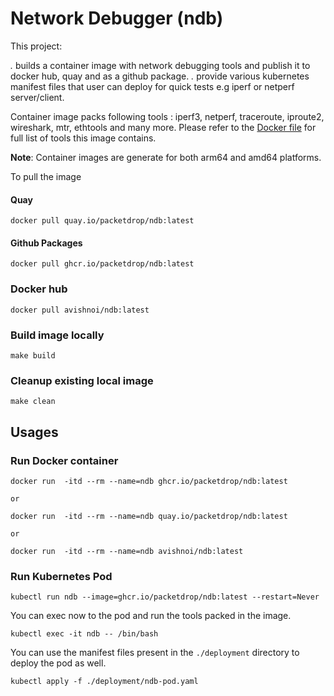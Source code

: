 # Network Debugger (ndb) 
This project:

*.* builds a container image with network debugging tools and publish it to docker hub, quay and as a github package.
*.* provide various kubernetes manifest files that user can deploy for quick tests e.g iperf or netperf server/client. 

Container image packs following tools : iperf3, netperf, traceroute, iproute2, wireshark, mtr, ethtools and many more.
Please refer to the [Docker file](Dockerfile) for full list of tools this image contains.

**Note**: Container images are generate for both arm64 and amd64 platforms.

To pull the image

#### Quay
```shell
docker pull quay.io/packetdrop/ndb:latest
```
#### Github Packages
```shell
docker pull ghcr.io/packetdrop/ndb:latest
```

### Docker hub
```shell
docker pull avishnoi/ndb:latest
```

### Build image locally 
```
make build
```

### Cleanup existing local image
```
make clean
```
  
## Usages

### Run Docker container
```shell
docker run  -itd --rm --name=ndb ghcr.io/packetdrop/ndb:latest

or 

docker run  -itd --rm --name=ndb quay.io/packetdrop/ndb:latest

or 

docker run  -itd --rm --name=ndb avishnoi/ndb:latest
```

### Run Kubernetes Pod
```shell
kubectl run ndb --image=ghcr.io/packetdrop/ndb:latest --restart=Never
```

You can exec now to the pod and run the tools packed in the image.

```shell
kubectl exec -it ndb -- /bin/bash
```

You can use the manifest files present in the `./deployment` directory to deploy the pod as well.

```shell
kubectl apply -f ./deployment/ndb-pod.yaml
```